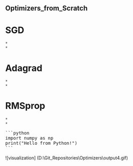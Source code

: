 ## Optimizers_from_Scratch

# SGD
    * 
    * 
# Adagrad
    *
    *
# RMSprop
    *
    *
<pre>
```python
import numpy as np
print(&quot;Hello from Python!&quot;)
```
</pre>

![visualization] (D:\Git_Repositories\Optimizers\output4.gif)